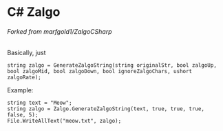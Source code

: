 ﻿# C# Zalgo
###### Forked from marfgold1/ZalgoCSharp

Basically, just
```
string zalgo = GenerateZalgoString(string originalStr, bool zalgoUp, bool zalgoMid, bool zalgoDown, bool ignoreZalgoChars, ushort zalgoRate);
```

Example:
```
string text = "Meow";
string zalgo = Zalgo.GenerateZalgoString(text, true, true, true, false, 5);
File.WriteAllText("meow.txt", zalgo);
```
